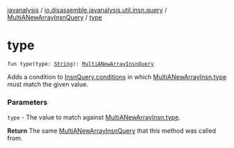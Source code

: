 [javanalysis](../../index.md) / [io.disassemble.javanalysis.util.insn.query](../index.md) / [MultiANewArrayInsnQuery](index.md) / [type](./type.md)

# type

`fun type(type: `[`String`](https://kotlinlang.org/api/latest/jvm/stdlib/kotlin/-string/index.html)`): `[`MultiANewArrayInsnQuery`](index.md)

Adds a condition to [InsnQuery.conditions](../-insn-query/conditions.md) in which [MultiANewArrayInsn.type](../../io.disassemble.javanalysis.insn/-type-insn/type.md) must match the given value.

### Parameters

`type` - The value to match against [MultiANewArrayInsn.type](../../io.disassemble.javanalysis.insn/-type-insn/type.md).

**Return**
The same [MultiANewArrayInsnQuery](index.md) that this method was called from.

